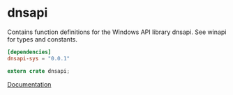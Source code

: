 # dnsapi #
Contains function definitions for the Windows API library dnsapi. See winapi for types and constants.

```toml
[dependencies]
dnsapi-sys = "0.0.1"
```

```rust
extern crate dnsapi;
```

[Documentation](https://retep998.github.io/doc/dnsapi/)
